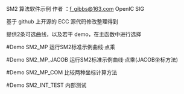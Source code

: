 SM2 算法软件示例
作者 ：f_gibbs@163.com  OpenIC SIG 

基于 github 上开源的 ECC 源代码修改整理得到

提供2条可选曲线，以及若干 demo，在主函数中进行选择

#Demo SM2_MP 运行SM2标准示例曲线·点乘

#Demo SM2_MP_JACOB 运行SM2标准示例曲线·点乘(JACOB坐标方法)

#Demo SM2_MP_COM 比较两种坐标计算方法

#Demo SM2_INT_TEST 内部测试
